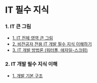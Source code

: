 # IT 필수 지식

### 1. IT 큰 그림

* [1. IT 전체 영역 큰 그림](https://jinnify.tistory.com/75?category=804636)  
* [2. 비전공자 전용 IT 개발 필수 지식 이해하기](https://jinnify.tistory.com/75?category=804636)  
* [3. IT 개발 방법론 (워터폴, 애자일-스크럼)](https://jinnify.tistory.com/75?category=804636)  

### 2. IT 개발 필수 지식 이해
* [1. 개발 기본 구조]()

